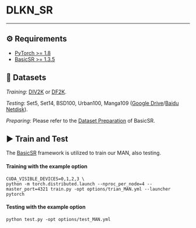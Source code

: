 # DLKN_SR

 
</details> 


---

⚙️ Requirements
---
- [PyTorch >= 1.8](https://pytorch.org/)
- [BasicSR >= 1.3.5](https://github.com/xinntao/BasicSR-examples/blob/master/README.md) 


🎈 Datasets
---

*Training*: [DIV2K](https://data.vision.ee.ethz.ch/cvl/DIV2K/) or [DF2K](https://openmmlab.medium.com/awesome-datasets-for-super-resolution-introduction-and-pre-processing-55f8501f8b18).

*Testing*: Set5, Set14, BSD100, Urban100, Manga109 ([Google Drive](https://drive.google.com/file/d/1SbdbpUZwWYDIEhvxQQaRsokySkcYJ8dq/view?usp=sharing)/[Baidu Netdisk](https://pan.baidu.com/s/1zfmkFK3liwNpW4NtPnWbrw?pwd=nbjl)).

*Preparing*: Please refer to the [Dataset Preparation](https://github.com/XPixelGroup/BasicSR/blob/master/docs/DatasetPreparation.md) of BasicSR.



▶️ Train and Test
---

The [BasicSR](https://github.com/XPixelGroup/BasicSR) framework is utilized to train our MAN, also testing. 

#### Training with the example option

```
CUDA_VISIBLE_DEVICES=0,1,2,3 \
python -m torch.distributed.launch --nproc_per_node=4 --master_port=4321 train.py -opt options/trian_MAN.yml --launcher pytorch
```
#### Testing with the example option

```
python test.py -opt options/test_MAN.yml
```


